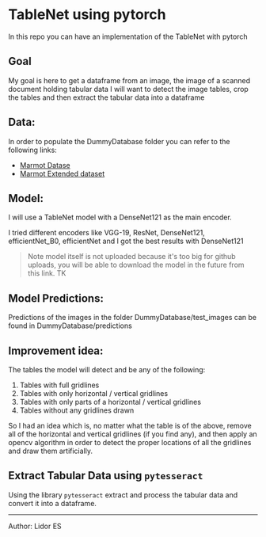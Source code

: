 # TableNet using pytorch

In this repo you can have an implementation of the TableNet with pytorch

## Goal

My goal is here to get a dataframe from an image, the image of a scanned document holding tabular data I will want to detect the image tables, crop the tables and then extract the tabular data into a dataframe

## Data:

In order to populate the DummyDatabase folder you can refer to the following links:
 - [Marmot Datase](https://www.icst.pku.edu.cn/cpdp/docs/20190424190300041510.zip)
 - [Marmot Extended dataset](https://drive.google.com/drive/folders/1QZiv5RKe3xlOBdTzuTVuYRxixemVIODp)

## Model:

I will use a TableNet model with a DenseNet121 as the main encoder.

I tried different encoders like VGG-19, ResNet, DenseNet121, efficientNet_B0, efficientNet and I got the best results with DenseNet121

> Note model itself is not uploaded because it's too big for github uploads, you will be able to download the model in the future from this link. TK

## Model Predictions:

Predictions of the images in the folder DummyDatabase/test_images can be found in DummyDatabase/predictions

## Improvement idea:

The tables the model will detect and be any of the following:
1) Tables with full gridlines
2) Tables with only horizontal / vertical gridlines
3) Tables with only parts of a horizontal / vertical gridlines
4) Tables without any gridlines drawn

So I had an idea which is, no matter what the table is of the above, remove all of the horizontal and vertical gridlines (if you find any), and then apply an opencv algorithm in order to detect the proper locations of all the gridlines and draw them artificially.

## Extract Tabular Data using `pytesseract`

Using the library `pytesseract` extract and process the tabular data and convert it into a dataframe.

_____________________________________________________________________________________________________________________________________

Author: Lidor ES
